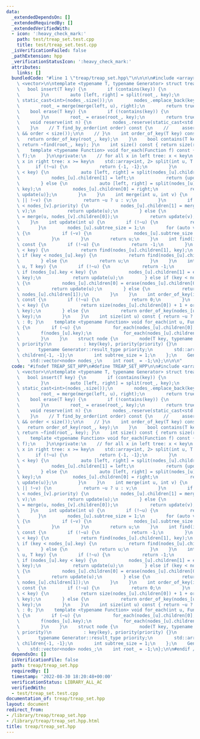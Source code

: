 ```yaml
---
data:
  _extendedDependsOn: []
  _extendedRequiredBy: []
  _extendedVerifiedWith:
  - icon: ':heavy_check_mark:'
    path: test/treap_set.test.cpp
    title: test/treap_set.test.cpp
  _isVerificationFailed: false
  _pathExtension: hpp
  _verificationStatusIcon: ':heavy_check_mark:'
  attributes:
    links: []
  bundledCode: "#line 1 \"treap/treap_set.hpp\"\n\n\n\n#include <array>\n#include\
    \ <vector>\n\ntemplate <typename T, typename Generator> struct treap_set {\n \
    \   bool insert(T key) {\n        if (contains(key)) {\n            return false;\n\
    \        }\n        auto [left, right] = split(root_, key);\n        auto u =\
    \ static_cast<int>(nodes_.size());\n        nodes_.emplace_back(key, gen_());\n\
    \        root_ = merge(merge(left, u), right);\n        return true;\n    }\n\
    \    bool erase(T key) {\n        if (!contains(key)) {\n            return false;\n\
    \        }\n        root_ = erase(root_, key);\n        return true;\n    }\n\
    \    void reserve(int n) {\n        nodes_.reserve(static_cast<std::vector<int>::size_type>(n));\n\
    \    }\n    // T find_by_order(int order) const {\n    //     assert(0 <= order\
    \ && order < size());\n\n    // }\n    int order_of_key(T key) const {\n     \
    \   return order_of_key(root_, key);\n    }\n    bool contains(T key) const {\
    \ return ~find(root_, key); }\n    int size() const { return size(root_); }\n\
    \    template <typename Function> void for_each(Function f) const {\n        for_each(root_,\
    \ f);\n    }\n\nprivate:\n    // for all x in left tree: x < key\n    // for all\
    \ x in right tree: x >= key\n    std::array<int, 2> split(int u, T key) {\n  \
    \      if (!~u) {\n            return {-1, -1};\n        }\n        if (nodes_[u].key\
    \ < key) {\n            auto [left, right] = split(nodes_[u].children[1], key);\n\
    \            nodes_[u].children[1] = left;\n            return {update(u), right};\n\
    \        } else {\n            auto [left, right] = split(nodes_[u].children[0],\
    \ key);\n            nodes_[u].children[0] = right;\n            return {left,\
    \ update(u)};\n        }\n    }\n    int merge(int u, int v) {\n        if (!~u\
    \ || !~v) {\n            return ~u ? u : v;\n        }\n        if (nodes_[u].priority\
    \ < nodes_[v].priority) {\n            nodes_[u].children[1] = merge(nodes_[u].children[1],\
    \ v);\n            return update(u);\n        } else {\n            nodes_[v].children[0]\
    \ = merge(u, nodes_[v].children[0]);\n            return update(v);\n        }\n\
    \    }\n    int update(int u) {\n        if (!~u) {\n            return u;\n \
    \       }\n        nodes_[u].subtree_size = 1;\n        for (auto v : nodes_[u].children)\
    \ {\n            if (~v) {\n                nodes_[u].subtree_size += nodes_[v].subtree_size;\n\
    \            }\n        }\n        return u;\n    }\n    int find(int u, T key)\
    \ const {\n        if (!~u) {\n            return -1;\n        }\n        if (nodes_[u].key\
    \ < key) {\n            return find(nodes_[u].children[1], key);\n        } else\
    \ if (key < nodes_[u].key) {\n            return find(nodes_[u].children[0], key);\n\
    \        } else {\n            return u;\n        }\n    }\n    int erase(int\
    \ u, T key) {\n        if (!~u) {\n            return -1;\n        }\n       \
    \ if (nodes_[u].key < key) {\n            nodes_[u].children[1] = erase(nodes_[u].children[1],\
    \ key);\n            return update(u);\n        } else if (key < nodes_[u].key)\
    \ {\n            nodes_[u].children[0] = erase(nodes_[u].children[0], key);\n\
    \            return update(u);\n        } else {\n            return merge(nodes_[u].children[0],\
    \ nodes_[u].children[1]);\n        }\n    }\n    int order_of_key(int u, T key)\
    \ const {\n        if (!~u) {\n            return 0;\n        }\n        if (nodes_[u].key\
    \ < key) {\n            return size(nodes_[u].children[0]) + 1 + order_of_key(nodes_[u].children[1],\
    \ key);\n        } else {\n            return order_of_key(nodes_[u].children[0],\
    \ key);\n        }\n    }\n    int size(int u) const { return ~u ? nodes_[u].subtree_size\
    \ : 0; }\n    template <typename Function> void for_each(int u, Function f) const\
    \ {\n        if (~u) {\n            for_each(nodes_[u].children[0], f);\n    \
    \        f(nodes_[u].key);\n            for_each(nodes_[u].children[1], f);\n\
    \        }\n    }\n    struct node {\n        node(T key, typename Generator::result_type\
    \ priority)\n            : key(key), priority(priority) {}\n        T key;\n \
    \       typename Generator::result_type priority;\n        std::array<int, 2>\
    \ children{-1, -1};\n        int subtree_size = 1;\n    };\n    Generator gen_;\n\
    \    std::vector<node> nodes_;\n    int root_ = -1;\n};\n\n\n"
  code: "#ifndef TREAP_SET_HPP\n#define TREAP_SET_HPP\n\n#include <array>\n#include\
    \ <vector>\n\ntemplate <typename T, typename Generator> struct treap_set {\n \
    \   bool insert(T key) {\n        if (contains(key)) {\n            return false;\n\
    \        }\n        auto [left, right] = split(root_, key);\n        auto u =\
    \ static_cast<int>(nodes_.size());\n        nodes_.emplace_back(key, gen_());\n\
    \        root_ = merge(merge(left, u), right);\n        return true;\n    }\n\
    \    bool erase(T key) {\n        if (!contains(key)) {\n            return false;\n\
    \        }\n        root_ = erase(root_, key);\n        return true;\n    }\n\
    \    void reserve(int n) {\n        nodes_.reserve(static_cast<std::vector<int>::size_type>(n));\n\
    \    }\n    // T find_by_order(int order) const {\n    //     assert(0 <= order\
    \ && order < size());\n\n    // }\n    int order_of_key(T key) const {\n     \
    \   return order_of_key(root_, key);\n    }\n    bool contains(T key) const {\
    \ return ~find(root_, key); }\n    int size() const { return size(root_); }\n\
    \    template <typename Function> void for_each(Function f) const {\n        for_each(root_,\
    \ f);\n    }\n\nprivate:\n    // for all x in left tree: x < key\n    // for all\
    \ x in right tree: x >= key\n    std::array<int, 2> split(int u, T key) {\n  \
    \      if (!~u) {\n            return {-1, -1};\n        }\n        if (nodes_[u].key\
    \ < key) {\n            auto [left, right] = split(nodes_[u].children[1], key);\n\
    \            nodes_[u].children[1] = left;\n            return {update(u), right};\n\
    \        } else {\n            auto [left, right] = split(nodes_[u].children[0],\
    \ key);\n            nodes_[u].children[0] = right;\n            return {left,\
    \ update(u)};\n        }\n    }\n    int merge(int u, int v) {\n        if (!~u\
    \ || !~v) {\n            return ~u ? u : v;\n        }\n        if (nodes_[u].priority\
    \ < nodes_[v].priority) {\n            nodes_[u].children[1] = merge(nodes_[u].children[1],\
    \ v);\n            return update(u);\n        } else {\n            nodes_[v].children[0]\
    \ = merge(u, nodes_[v].children[0]);\n            return update(v);\n        }\n\
    \    }\n    int update(int u) {\n        if (!~u) {\n            return u;\n \
    \       }\n        nodes_[u].subtree_size = 1;\n        for (auto v : nodes_[u].children)\
    \ {\n            if (~v) {\n                nodes_[u].subtree_size += nodes_[v].subtree_size;\n\
    \            }\n        }\n        return u;\n    }\n    int find(int u, T key)\
    \ const {\n        if (!~u) {\n            return -1;\n        }\n        if (nodes_[u].key\
    \ < key) {\n            return find(nodes_[u].children[1], key);\n        } else\
    \ if (key < nodes_[u].key) {\n            return find(nodes_[u].children[0], key);\n\
    \        } else {\n            return u;\n        }\n    }\n    int erase(int\
    \ u, T key) {\n        if (!~u) {\n            return -1;\n        }\n       \
    \ if (nodes_[u].key < key) {\n            nodes_[u].children[1] = erase(nodes_[u].children[1],\
    \ key);\n            return update(u);\n        } else if (key < nodes_[u].key)\
    \ {\n            nodes_[u].children[0] = erase(nodes_[u].children[0], key);\n\
    \            return update(u);\n        } else {\n            return merge(nodes_[u].children[0],\
    \ nodes_[u].children[1]);\n        }\n    }\n    int order_of_key(int u, T key)\
    \ const {\n        if (!~u) {\n            return 0;\n        }\n        if (nodes_[u].key\
    \ < key) {\n            return size(nodes_[u].children[0]) + 1 + order_of_key(nodes_[u].children[1],\
    \ key);\n        } else {\n            return order_of_key(nodes_[u].children[0],\
    \ key);\n        }\n    }\n    int size(int u) const { return ~u ? nodes_[u].subtree_size\
    \ : 0; }\n    template <typename Function> void for_each(int u, Function f) const\
    \ {\n        if (~u) {\n            for_each(nodes_[u].children[0], f);\n    \
    \        f(nodes_[u].key);\n            for_each(nodes_[u].children[1], f);\n\
    \        }\n    }\n    struct node {\n        node(T key, typename Generator::result_type\
    \ priority)\n            : key(key), priority(priority) {}\n        T key;\n \
    \       typename Generator::result_type priority;\n        std::array<int, 2>\
    \ children{-1, -1};\n        int subtree_size = 1;\n    };\n    Generator gen_;\n\
    \    std::vector<node> nodes_;\n    int root_ = -1;\n};\n\n#endif // TREAP_SET_HPP\n"
  dependsOn: []
  isVerificationFile: false
  path: treap/treap_set.hpp
  requiredBy: []
  timestamp: '2022-08-30 18:20:48+00:00'
  verificationStatus: LIBRARY_ALL_AC
  verifiedWith:
  - test/treap_set.test.cpp
documentation_of: treap/treap_set.hpp
layout: document
redirect_from:
- /library/treap/treap_set.hpp
- /library/treap/treap_set.hpp.html
title: treap/treap_set.hpp
---
```

